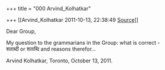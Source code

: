 +++
title = "000 Arvind_Kolhatkar"

+++
[[Arvind_Kolhatkar	2011-10-13, 22:38:49 [Source](https://groups.google.com/g/samskrita/c/zRUUDn3VFWI)]]



Dear Group,

My question to the grammarians in the Group: what is correct -  
शताब्दी or शताब्दि and reasons therefor...

Arvind Kolhatkar, Toronto, October 13, 2011.

